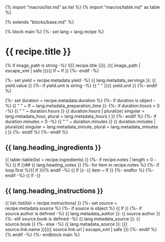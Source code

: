 {% import "macros/list.md" as list %}
{% import "macros/table.md" as table %}

{% extends "blocks/base.md" %}

{% block main %}
{%- set lang = lang.recipe %}
# {{ recipe.title }}

{% if image_path is string -%}
  ![{{ recipe.title }}](../{{ image_path | escape_xml | safe }}){{ lf ~ lf }}
{%- endif -%}

{%- set yield = recipe.metadata.yield -%}
  {{ lang.metadata_servings }}: {{ yield.value }}
{%- if yield.unit is string -%}
  {{ " " }}{{ yield.unit }}
{%- endif %}

{%- set duration = recipe.metadata.duration %}
{%- if duration is object -%}
  {{ "  " ~ lf ~ lang.metadata_preparation_time }}:
  {%- if duration.hours > 0 -%}
    {{ " " ~ duration.hours }} {{
      duration.hours | pluralize(
        singular = lang.metadata_hour,
        plural = lang.metadata_hours
      )
    }}
  {%- endif %}
  {%- if duration.minutes > 0 -%}
    {{ " " ~ duration.minutes }} {{ 
      duration.minutes | pluralize(
        singular = lang.metadata_minute,
        plural = lang.metadata_minutes
      )
    }}
  {%- endif %}
{%- endif %}

## {{ lang.heading_ingredients }}
{{ table::table(list = recipe.ingredients) }}
{%- if recipe.notes | length > 0 -%}
  {{ lf }}## {{ lang.heading_notes }}
  {%- for item in recipe.notes %}
    {%- if loop.first %}{{ lf }}{% endif -%}
    {{ lf }}- {{ item ~ lf }}
  {%- endfor %}
{%- endif -%}
{{ lf -}}

## {{ lang.heading_instructions }}
{{ list::list(list = recipe.instructions) }}
{%- set source = recipe.metadata.source %}
{%- if source is object %}
  {{ lf }}
  {%- if source.author is defined -%}
    {{ lang.metadata_author }}: {{ source.author }}
  {%- elif source.book is defined -%}
    {{ lang.metadata_source }}: {{ source.book }}
  {%- else -%}
    {{ lang.metadata_source }}: [{{ source.link.name }}]({{ source.link.url | escape_xml | safe }})
  {%- endif %}
{% endif -%}
{%- endblock main %}
